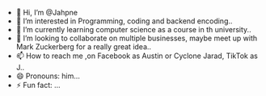 - 👋 Hi, I’m @Jahpne
- 👀 I’m interested in Programming, coding and backend encoding..
- 🌱 I’m currently learning computer science as a course in th university..
- 💞️ I’m looking to collaborate on multiple businesses, maybe meet up with Mark Zuckerberg for a really great idea..
- 📫 How to reach me ,on Facebook as Austin or Cyclone Jarad, TikTok as J..
- 😄 Pronouns: him...
- ⚡ Fun fact: ...

<!---
Jahpne/Jahpne is a ✨ special ✨ repository because its `README.md` (this file) appears on your GitHub profile.
You can click the Preview link to take a look at your changes.
--->
